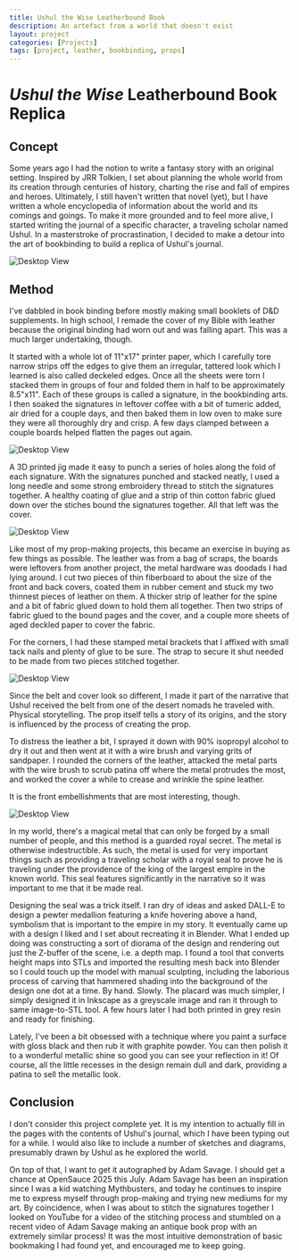 ```yaml
---
title: Ushul the Wise Leatherbound Book
description: An artefact from a world that doesn't exist
layout: project
categories: [Projects]
tags: [project, leather, bookbinding, props]
---
```


# _Ushul the Wise_ Leatherbound Book Replica

## Concept

Some years ago I had the notion to write a fantasy story with an original setting. Inspired by JRR Tolkien, I set about planning the whole world from its creation through centuries of history, charting the rise and fall of empires and heroes. Ultimately, I still haven't written that novel (yet), but I have written a whole encyclopedia of information about the world and its comings and goings. To make it more grounded and to feel more alive, I started writing the journal of a specific character, a traveling scholar named Ushul. In a masterstroke of procrastination, I decided to make a detour into the art of bookbinding to build a replica of Ushul's journal.

![Desktop View](/projects/ushul-the-wise/front_a.jpg)

## Method

I've dabbled in book binding before mostly making small booklets of D&D supplements. In high school, I remade the cover of my Bible with leather because the original binding had worn out and was falling apart. This was a much larger undertaking, though.

It started with a whole lot of 11"x17" printer paper, which I carefully tore narrow strips off the edges to give them an irregular, tattered look which I learned is also called deckeled edges. Once all the sheets were torn I stacked them in groups of four and folded them in half to be approximately 8.5"x11". Each of these groups is called a signature, in the bookbinding arts. I then soaked the signatures in leftover coffee with a bit of tumeric added, air dried for a couple days, and then baked them in low oven to make sure they were all thoroughly dry and crisp. A few days clamped between a couple boards helped flatten the pages out again.

![Desktop View](/projects/ushul-the-wise/inside.jpg)

A 3D printed jig made it easy to punch a series of holes along the fold of each signature. With the signatures punched and stacked neatly, I used a long needle and some strong embroidery thread to stitch the signatures together. A healthy coating of glue and a strip of thin cotton fabric glued down over the stiches bound the signatures together. All that left was the cover.

![Desktop View](/projects/ushul-the-wise/front_b.jpg)

Like most of my prop-making projects, this became an exercise in buying as few things as possible. The leather was from a bag of scraps, the boards were leftovers from another project, the metal hardware was doodads I had lying around. I cut two pieces of thin fiberboard to about the size of the front and back covers, coated them in rubber cement and stuck my two thinnest pieces of leather on them. A thicker strip of leather for the spine and a bit of fabric glued down to hold them all together. Then two strips of fabric glued to the bound pages and the cover, and a couple more sheets of aged deckled paper to cover the fabric.

For the corners, I had these stamped metal brackets that I affixed with small tack nails and plenty of glue to be sure. The strap to secure it shut needed to be made from two pieces stitched together.

![Desktop View](/projects/ushul-the-wise/back.jpg)

Since the belt and cover look so different, I made it part of the narrative that Ushul received the belt from one of the desert nomads he traveled with. Physical storytelling. The prop itself tells a story of its origins, and the story is influenced by the process of creating the prop.

To distress the leather a bit, I sprayed it down with 90% isopropyl alcohol to dry it out and then went at it with a wire brush and varying grits of sandpaper. I rounded the corners of the leather, attacked the metal parts with the wire brush to scrub patina off where the metal protrudes the most, and worked the cover a while to crease and wrinkle the spine leather.

It is the front embellishments that are most interesting, though.

![Desktop View](/projects/ushul-the-wise/front_a.jpg)

In my world, there's a magical metal that can only be forged by a small number of people, and this method is a guarded royal secret. The metal is otherwise indestructible. As such, the metal is used for very important things such as providing a traveling scholar with a royal seal to prove he is traveling under the providence of the king of the largest empire in the known world. This seal features significantly in the narrative so it was important to me that it be made real.

Designing the seal was a trick itself. I ran dry of ideas and asked DALL-E to design a pewter medallion featuring a knife hovering above a hand, symbolism that is important to the empire in my story. It eventually came up with a design I liked and I set about recreating it in Blender. What I ended up doing was constructing a sort of diorama of the design and rendering out just the Z-buffer of the scene, i.e. a depth map. I found a tool that converts height maps into STLs and imported the resulting mesh back into Blender so I could touch up the model with manual sculpting, including the laborious process of carving that hammered shading into the background of the design one dot at a time. By hand. Slowly. The placard was much simpler, I simply designed it in Inkscape as a greyscale image and ran it through to same image-to-STL tool. A few hours later I had both printed in grey resin and ready for finishing.

Lately, I've been a bit obsessed with a technique where you paint a surface with gloss black and then rub it with graphite powder. You can then polish it to a wonderful metallic shine so good you can see your reflection in it! Of course, all the little recesses in the design remain dull and dark, providing a patina to sell the metallic look.

## Conclusion

I don't consider this project complete yet. It is my intention to actually fill in the pages with the contents of Ushul's journal, which I have been typing out for a while. I would also like to include a number of sketches and diagrams, presumably drawn by Ushul as he explored the world.

On top of that, I want to get it autographed by Adam Savage. I should get a chance at OpenSauce 2025 this July. Adam Savage has been an inspiration since I was a kid watching Mythbusters, and today he continues to inspire me to express myself through prop-making and trying new mediums for my art. By coincidence, when I was about to stitch the signatures together I looked on YouTube for a video of the stitching process and stumbled on a recent video of Adam Savage making an antique book prop with an extremely similar process! It was the most intuitive demonstration of basic bookmaking I had found yet, and encouraged me to keep going.